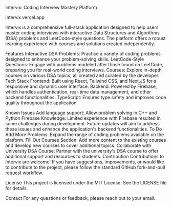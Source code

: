 Intervix: Coding Interview Mastery Platform

intervix.vercel.app

Intervix is a comprehensive full-stack application designed to help users master coding interviews with interactive Data Structures and Algorithms (DSA) problems and LeetCode-style questions. The platform offers a robust learning experience with courses and solutions created independently.

Features
Interactive DSA Problems: Practice a variety of coding problems designed to enhance your problem-solving skills.
LeetCode-Style Questions: Engage with problems modeled after those found on LeetCode, preparing you for real-world coding interviews.
Courses: Explore in-depth courses on various DSA topics, all created and curated by the developer.
Tech Stack
Frontend: Built using React, Tailwind CSS, and Next.JS for a responsive and dynamic user interface.
Backend: Powered by Firebase, which handles authentication, real-time data management, and other backend functionalities.
TypeScript: Ensures type safety and improves code quality throughout the application.


Known Issues
Add language support: Allow problem solving in C++ and Python
Firebase Knowledge: Limited experience with Firebase resulted in some challenges during development. Future updates will aim to address these issues and enhance the application's backend functionalities.
To Do
Add More Problems: Expand the range of coding problems available on the platform.
Fill Out Courses Section: Add more content to the existing courses and develop new courses to cover additional topics.
Collaborate with University DSA Course: Partner with the university's DSA course to offer additional support and resources to students.
Contribution
Contributions to Intervix are welcome! If you have suggestions, improvements, or would like to contribute to the project, please follow the standard GitHub fork-and-pull request workflow.

License
This project is licensed under the MIT License. See the LICENSE file for details.

Contact
For any questions or feedback, please reach out to your email.

